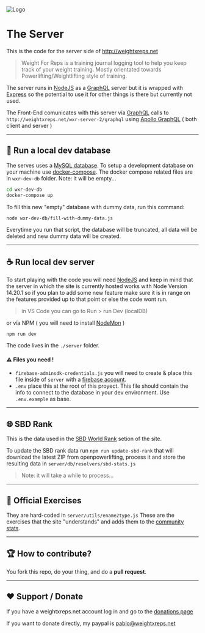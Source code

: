 ![Logo](https://weightxreps.net/logo.png)
# The Server
This is the code for the server side of http://weightxreps.net 

> Weight For Reps is a training journal logging tool to help you keep track of your weight training. Mostly orientated towards Powerlifting/Weightlifting style of training.

The server runs in [NodeJS](https://nodejs.org/en/) as a [GraphQL](https://graphql.org/) server but it is wrapped with [Express](https://expressjs.com/) so the potential to use it for other things is there but currently not used.

The Front-End comunicates with this server vía [GraphQL](https://graphql.org/) calls to `http://weightxreps.net/wxr-server-2/graphql` using [Apollo GraphQL](https://www.apollographql.com/docs/react/) ( both client and server )

---

## :newspaper: Run a local dev database
The serves uses a [MySQL database](https://www.mysql.com/). To setup a development database on your machine use [docker-compose](https://docs.docker.com/get-started/08_using_compose/). The docker compose related files are in `wxr-dev-db` folder. Note: it will be empty...
```bash
cd wxr-dev-db
docker-compose up
```

To fill this new "empty" database with dummy data, run this command:
```bash
node wxr-dev-db/fill-with-dummy-data.js
```
Everytime you run that script, the database will be truncated, all data will be deleted and new dummy data will be created.

---

## :coffee: Run local dev server
To start playing with the code you will need [NodeJS](https://nodejs.org/en/) and keep in mind that the server in which the site is currently hosted works with Node Version 14.20.1 so if you plan to add some new feature make sure it is in range on the features provided up to that point or else the code wont run.

> in VS Code you can go to Run > run Dev (localDB)

or vía NPM ( you will need to install [NodeMon](https://nodemon.io/) )
``` 
npm run dev
```

The code lives in the `./server` folder.

#### :warning: Files you need !

- `firebase-adminsdk-credentials.js`
you will need to create & place this file inside of `server` with a [firebase account](https://console.firebase.google.com/).  
- `.env` place this at the root of this proyect. This file should contain the info to connect to the database in your dev environment. Use `.env.example` as base.

---

## :globe_with_meridians: SBD Rank
This is the data used in the [SBD World Rank](https://weightxreps.net/sbd-stats) setion of the site.

To update the SBD rank data run `npm run update-sbd-rank` that will download the latest ZIP from openpowerlifting, process it and store the resulting data in `server/db/resolvers/sbd-stats.js`

> Note: it will take a while to process...

---

## :satellite: Official Exercises
They are hard-coded in `server/utils/ename2type.js` These are the exercises that the site "understands" and adds them to the [community stats](https://weightxreps.net/community-stats).

---

## :trophy: How to contribute?
You fork this repo, do your thing, and do a **pull request**.

---

## :hearts: Support / Donate
If you have a weightxreps.net account log in and go to the [donations page](https://weightxreps.net/donate)

If you want to donate directly, my paypal is pablo@weightxreps.net

